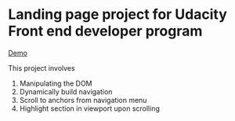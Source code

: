 # Landing page project for Udacity Front end developer program

[Demo](https://dhanfia.github.io/landing-page/)

This project involves

 1. Manipulating the DOM
 2. Dynamically build navigation
 3. Scroll to anchors from navigation menu
 4. Highlight section in viewport upon scrolling
